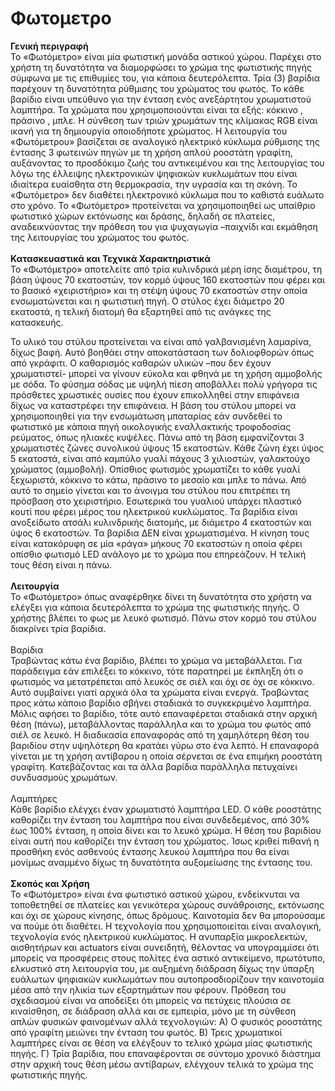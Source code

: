 <h1>Φωτομετρο</h1>
<b>Γενική περιγραφή</b><br>
Το «Φωτόμετρο» είναι μία φωτιστική μονάδα αστικού χώρου. Παρέχει στο χρήστη τη δυνατότητα να διαμορφώσει το χρώμα της φωτιστικής πηγής σύμφωνα με τις επιθυμίες του, για κάποια δευτερόλεπτα. 
Τρία (3) βαρίδια παρέχουν τη δυνατότητα ρύθμισης του χρώματος του φωτός. Το κάθε βαρίδιο είναι υπεύθυνο για την ένταση ενός ανεξάρτητου χρωματιστού λαμπτήρα. Τα χρώματα που χρησιμοποιούνται είναι τα εξής: κόκκινο , πράσινο , μπλε. Η σύνθεση των τριών χρωμάτων της κλίμακας RGB είναι ικανή για τη δημιουργία οποιοδήποτε χρώματος. 
Η λειτουργία του «Φωτόμετρου» βασίζεται σε αναλογικό ηλεκτρικό κύκλωμα ρύθμισης της έντασης 3 φωτεινών πηγών με τη χρήση απλού ροοστάτη γραφίτη, αυξάνοντας το προσδόκιμο ζωής του αντικειμένου και της λειτουργίας του λόγω της έλλειψης ηλεκτρονικών ψηφιακών κυκλωμάτων που είναι ιδιαίτερα ευαίσθητα στη θερμοκρασία, την υγρασία και τη σκόνη. Το «Φωτόμετρο» δεν διαθέτει ηλεκτρονικό κύκλωμα που το καθιστά ευάλωτο στο χρόνο. 
Το «Φωτόμετρο» προτείνεται να χρησιμοποιηθεί ως υπαίθριο φωτιστικό χώρων εκτόνωσης και δράσης, δηλαδή σε πλατείες, αναδεικνύοντας την πρόθεση του για ψυχαγωγία –παιχνίδι και εκμάθηση της λειτουργίας του χρώματος του φωτός.
<br>
<br>
<b>Κατασκευαστικά και Τεχνικά Χαρακτηριστικά</b><br>
Το «Φωτόμετρο» αποτελείτε από τρία κυλινδρικά μέρη ίσης διαμέτρου, τη βάση ύψους 70 εκατοστών, τον κορμό ύψους 160 εκατοστών που φέρει και το βασικό «χειριστήριο» και τη στέψη ύψους 70 εκατοστών στην οποία ενσωματώνεται και η φωτιστική πηγή. Ο στύλος έχει διάμετρο 20 εκατοστά, η τελική διατομή θα εξαρτηθεί από τις ανάγκες της κατασκευής. 


Το υλικό του στύλου προτείνεται να είναι από γαλβανισμένη λαμαρίνα, δίχως βαφή. Αυτό βοηθάει στην αποκατάσταση των δολιοφθορών όπως από γκράφιτι. Ο καθαρισμός καθαρών υλικών –που δεν έχουν χρωματιστεί- μπορεί να γίνουν εύκολα και φθηνά με τη χρήση αμμοβολής με σόδα. Το φύσημα σόδας με υψηλή πίεση αποβάλλει πολύ γρήγορα τις πρόσθετες χρωστικές ουσίες που έχουν επικολληθεί στην επιφάνεια δίχως να καταστρέφει την επιφάνεια.
Η βάση του στύλου μπορεί να χρησιμοποιηθεί για την ενσωμάτωση μπαταρίας εάν συνδεθεί το φωτιστικό με κάποια πηγή οικολογικής εναλλακτικής τροφοδοσίας ρεύματος, όπως ηλιακές κυψέλες. 
Πάνω από τη βάση εμφανίζονται 3 χρωματιστές ζώνες συνολικού ύψους 15 εκατοστών. Κάθε ζώνη έχει ύψος 5 εκατοστά, είναι από καμπύλο γυαλί πάχους 3 χιλιοστών, γαλακτούχο χρώματος (αμμοβολή). Οπίσθιος φωτισμός χρωματίζει το κάθε γυαλί ξεχωριστά, κόκκινο το κάτω, πράσινο το μεσαίο και μπλε το πάνω. Από αυτό το σημείο γίνεται και το άνοιγμα του στύλου που επιτρέπει τη πρόσβαση στο χειριστήριο. Εσωτερικά του γυαλιού υπάρχει πλαστικό κουτί που φέρει μέρος του ηλεκτρικού κυκλώματος. 
Τα βαρίδια είναι ανοξείδωτο ατσάλι κυλινδρικής διατομής, με διάμετρο 4 εκατοστών και ύψος 6 εκατοστών. Τα βαρίδια ΔΕΝ είναι χρωματισμένα. Η κίνηση τους είναι κατακόρυφη σε μία «ράγα» μήκους 70 εκατοστών η οποία φέρει οπίσθιο φωτισμό LED ανάλογο με το χρώμα που επηρεάζουν. Η τελική τους θέση είναι η πάνω. 
<br>
<br>
<b>Λειτουργία</b><br>
Το «Φωτόμετρο» όπως αναφέρθηκε δίνει τη δυνατότητα στο χρήστη να ελέγξει για κάποια δευτερόλεπτα το χρώμα της φωτιστικής πηγής. Ο χρήστης βλέπει το φως με λευκό φωτισμό. Πάνω στον κορμό του στύλου διακρίνει τρία βαρίδια. <br>
<br>
Βαρίδια<br>
Τραβώντας κάτω ένα βαρίδιο, βλέπει το χρώμα να μεταβάλλεται. Για παράδειγμα εάν επιλέξει το κόκκινο, τότε παρατηρεί με έκπληξη ότι ο φωτισμός να μετατρέπεται από λευκός σε σιέλ και όχι σε όχι σε κόκκινο. Αυτό συμβαίνει γιατί αρχικά όλα τα χρώματα είναι ενεργά. Τραβώντας προς κάτω κάποιο βαρίδιο σβήνει σταδιακά το συγκεκριμένο λαμπτήρα. Μόλις αφήσει το βαρίδιο, τότε αυτό επαναφέρεται σταδιακά στην αρχική θέση (πάνω), μεταβάλλοντας παράλληλα και το χρώμα του φωτός από σιέλ σε λευκό. Η διαδικασία επαναφοράς από τη χαμηλότερη θέση του βαριδίου στην υψηλότερη θα κρατάει γύρω στο ένα λεπτό. Η επαναφορά γίνεται με τη χρήση αντίβαρου η οποία σέρνεται σε ένα επιμήκη ροοστάτη γραφίτη. Κατεβάζοντας και τα άλλα βαρίδια παράλληλα πετυχαίνει συνδυασμούς χρωμάτων. <br>
<br>
Λαμπτήρες<br>
Κάθε βαρίδιο ελέγχει έναν χρωματιστό λαμπτήρα LED. Ο κάθε ροοστάτης καθορίζει την ένταση του λαμπτήρα που είναι συνδεδεμένος, από 30% έως 100% ένταση, η οποία δίνει και το λευκό χρώμα. Η θέση του βαριδίου είναι αυτή που καθορίζει την ένταση του χρώματος. Ίσως κριθεί πιθανή η προσθήκη ενός ασθενούς έντασης λευκού λαμπτήρα που θα είναι μονίμως αναμμένο δίχως τη δυνατότητα αυξομείωσης της έντασης του.
<br>
<br>
<b>Σκοπός και Χρήση</b><br>
Το «Φωτόμετρο» είναι ένα φωτιστικό αστικού χώρου, ενδείκνυται να τοποθετηθεί σε πλατείες και γενικότερα χώρους συνάθροισης, εκτόνωσης και όχι σε χώρους κίνησης, όπως δρόμους. Καινοτομία δεν θα μπορούσαμε να πούμε ότι διαθέτει. Η τεχνολογία που χρησιμοποιείται είναι αναλογική, τεχνολογία ενός ηλεκτρικού κυκλώματος. Η ανυπαρξία μικροελεκτών, αισθητήρων και actuators είναι συνειδητή, θέλοντας να υπογραμμίσει ότι μπορείς να προσφέρεις στους πολίτες ένα αστικό αντικείμενο, πρωτότυπο, ελκυστικό στη λειτουργία του, με αυξημένη διάδραση δίχως την ύπαρξη ευάλωτων ψηφιακών κυκλωμάτων που αυτοπροσδιορίζουν την καινοτομία μέσα από την ηλικία των εξαρτημάτων που φέρουν.
Πρόθεση του σχεδιασμού είναι να αποδείξει ότι μπορείς να πετύχεις πλούσια σε κιναίσθηση, σε διάδραση αλλά και σε εμπειρία, μόνο με τη σύνθεση απλών φυσικών φαινομένων αλλά τεχνολογιών: 
Α) Ο φυσικός ροοστάτης από γραφίτη μειώνει την ένταση του φωτός. 
Β) Τρεις χρωματικοί λαμπτήρες είναι σε θέση να ελέγξουν το τελικό χρώμα μίας φωτιστικής πηγής.
Γ) Τρία βαρίδια, που επαναφέρονται σε σύντομο χρονικό διάστημα στην αρχική τους θέση μέσω αντίβαρων, ελέγχουν τελικά το χρώμα της φωτιστικής πηγής.

